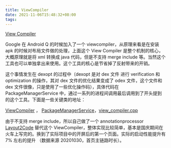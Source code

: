 ```yaml
---
title: ViewCompiler
date: 2021-11-06T15:48:32+08:00
tags:
---
```


[View Compiler](https://android.googlesource.com/platform/frameworks/base/+/master/startop/view_compiler/README.md)

Google 在 Android Q 的时候加入了一个 viewcompiler，从原理来看是在安装 apk 的时候对布局文件做的处理，上面这个 View Compiler 是整个机制的核心，大概原理就是将 xml 转换成 java 代码，但是不支持 merge include 等。当然这个工具也可以单独拿出来使用。这个工具的核心是节省掉了反射带来的开销。

<!--more-->

这个事情发生在 dexopt 的过程中（dexopt 是对 dex 文件 进行 verification 和 optimization 的操作，其对 dex 文件的优化结果变成了 odex 文件，这个文件和 dex 文件很像，只是使用了一些优化操作码），具体代码在 PackageManagerService 中，通过一系列的进程间调用最后调用到了开头提到的这个工具。下面是一些关键类的地址：

[ViewCompiler](https://cs.android.com/android/platform/superproject/+/master:frameworks/base/services/core/java/com/android/server/pm/dex/ViewCompiler.java;l=40?q=viewcompiler) ， [PackageManagerService](https://cs.android.com/android/platform/superproject/+/master:frameworks/base/services/core/java/com/android/server/pm/PackageManagerService.java;l=9963)，[view_compiler.cpp](https://cs.android.com/android/platform/superproject/+/master:frameworks/native/cmds/installd/view_compiler.cpp;drc=master;bpv=1;bpt=1;l=38)

由于不支持 merge include，所以自己做了一个 annotationprocessor  [Layout2Code](https://github.com/lber19535/Layout2Code) 替代这个 ViewCompiler，整体实现比较简单，基本是国庆期间在火车上写完的。换到了实际项目中的开屏后的第一个页面。实际的启动性能提升有 7% 左右的提升 （数据来源 20201030，首页主链路时长）。